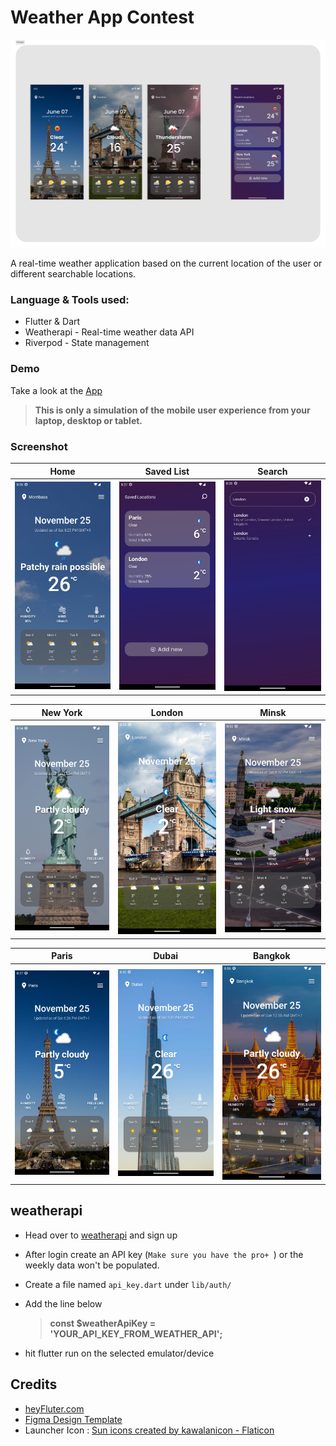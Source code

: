 # Weather App Contest

<a href=""><img src="./screenshots/banner.png"></img></a>

A real-time weather application based on the current location of the user or different searchable locations. 

### Language & Tools used:
- Flutter & Dart
- Weatherapi - Real-time weather data API
- Riverpod  - State management


### Demo
Take a look at the [App](https://)

>**This is only a simulation of the mobile user experience from your laptop, desktop or tablet.**

### Screenshot
| Home                                         | Saved List                                   | Search                                       |
| -------------------------------------------- | -------------------------------------------- | -------------------------------------------- |
| <img src="./screenshots/1.png" width="200"/> | <img src="./screenshots/2.png" width="200"/> | <img src="./screenshots/3.png" width="200"/> |

| New York                                     | London                                       | Minsk                                        |
| -------------------------------------------- | -------------------------------------------- | -------------------------------------------- |
| <img src="./screenshots/n.png" width="200"/> | <img src="./screenshots/l.png" width="200"/> | <img src="./screenshots/m.png" width="200"/> |

| Paris                                        | Dubai                                        | Bangkok                                      |
| -------------------------------------------- | -------------------------------------------- | -------------------------------------------- |
| <img src="./screenshots/p.png" width="200"/> | <img src="./screenshots/d.png" width="200"/> | <img src="./screenshots/b.png" width="200"/> |


## weatherapi
- Head over to [weatherapi](https://www.weatherapi.com/) and sign up
- After login create an API key (`Make sure you have the pro+ `) or the weekly data won't be populated. 
- Create a file named `api_key.dart` under `lib/auth/`
- Add the line below
  
  >**const $weatherApiKey = 'YOUR_API_KEY_FROM_WEATHER_API';**
  
- hit flutter run on the selected emulator/device


## Credits
- [heyFluter.com](https://heyflutter.com/)
- [Figma Design Template](https://www.figma.com/file/muEpuBiF0CM0yoLPm0wYRj/Weather-App-Design-Templates-(Community)?type=design&node-id=30-265&mode=design)
- Launcher Icon : <a href="https://www.flaticon.com/free-icons/sun" title="sun icons">Sun icons created by kawalanicon - Flaticon</a>
